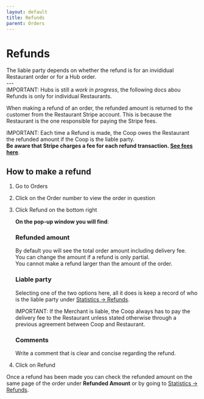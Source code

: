 ```yaml
---
layout: default
title: Refunds
parent: Orders
---
```


# Refunds
<div class="alert mt-3 alert-info" role="alert">
The liable party depends on whether the refund is for an invididual Restaurant order or for a Hub order. 
</div>
---
<div class="shadow p-3 mb-5 bg-white rounded border border-danger">
<span class="badge badge-danger">IMPORTANT:</span>
<span> Hubs is still a <em>work in progress</em>, the following docs abou Refunds is only for individual Restaurants.</span>
</div>

When making a refund of an order, the refunded amount is returned to the customer from the Restaurant Stripe account. This is because the Restaurant is the one responsible for paying the Stripe fees.

<div class="shadow p-3 mb-5 bg-white rounded border border-danger">
<span class="badge badge-danger">IMPORTANT:</span>
<span> Each time a Refund is made, the Coop owes the Restaurant the refunded amount if the Coop is the liable party.<br><strong>Be aware that Stripe charges a fee for each refund transaction. <a href="https://stripe.com/pricing">See fees here</a></strong>.</span>
</div>

## How to make a refund

1. Go to <span><i class="fa fa-cube" aria-hidden="true"></i> Orders</span>
2. Click on the Order number to view the order in question
3. Click <span class="badge badge-danger"> Refund</span> on the bottom right  

   **On the pop-up window you will find**:
   
   ### Refunded amount
   By default you will see the total order amount including delivery fee.  
   You can change the amount if a refund is only partial.  
   You cannot make a refund larger than the amount of the order.  
   
   ### Liable party
   Selecting one of the two options here, all it does is keep a record of who is the liable party under [Statistics → Refunds](/en/admin/restaurants/product-settings/#refunds).
   
   <div class="shadow p-3 mb-5 bg-white rounded border border-danger">
   <span class="badge badge-danger">IMPORTANT:</span>
   <span> If the Merchant is liable, the Coop always has to pay the delivery fee to the Restaurant unless stated otherwise through a previous agreement between Coop and Restaurant.</span>
   </div>
   
   ### Comments
   Write a comment that is clear and concise regarding the refund.  

4. Click on <span class="badge badge-danger">Refund</span>
   
Once a refund has been made you can check the refunded amount on the same page of the order under **Refunded Amount** or by going to [Statistics → Refunds](/en/admin/restaurants/product-settings/#refunds).





